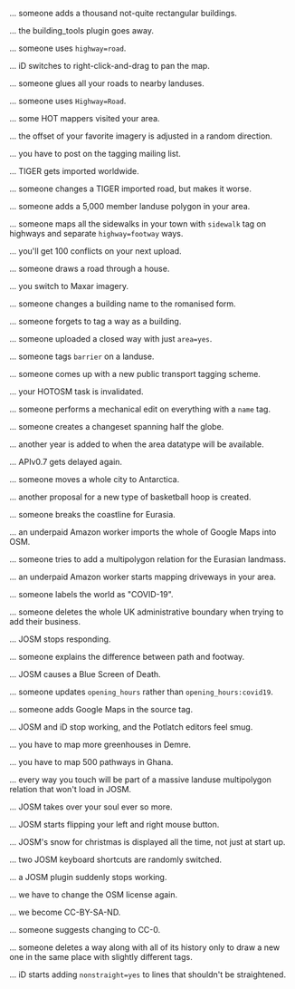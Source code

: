 ... someone adds a thousand not-quite rectangular buildings.

... the building_tools plugin goes away.

... someone uses `highway=road`.

... iD switches to right-click-and-drag to pan the map.

... someone glues all your roads to nearby landuses.

... someone uses `Highway=Road`.

... some HOT mappers visited your area.

... the offset of your favorite imagery is adjusted in a random direction.

... you have to post on the tagging mailing list.

... TIGER gets imported worldwide.

... someone changes a TIGER imported road, but makes it worse.

... someone adds a 5,000 member landuse polygon in your area.

... someone maps all the sidewalks in your town with `sidewalk` tag on highways and separate `highway=footway` ways.

... you'll get 100 conflicts on your next upload.

... someone draws a road through a house.

... you switch to Maxar imagery.

... someone changes a building name to the romanised form.

... someone forgets to tag a way as a building.

... someone uploaded a closed way with just `area=yes`.

... someone tags `barrier` on a landuse.

... someone comes up with a new public transport tagging scheme.

... your HOTOSM task is invalidated.

... someone performs a mechanical edit on everything with a `name` tag.

... someone creates a changeset spanning half the globe.

... another year is added to when the area datatype will be available.

... APIv0.7 gets delayed again.

... someone moves a whole city to Antarctica.

... another proposal for a new type of basketball hoop is created.

... someone breaks the coastline for Eurasia.

... an underpaid Amazon worker imports the whole of Google Maps into OSM.

... someone tries to add a multipolygon relation for the Eurasian landmass.

... an underpaid Amazon worker starts mapping driveways in your area.

... someone labels the world as "COVID-19".

... someone deletes the whole UK administrative boundary when trying to add their business.

... JOSM stops responding.

... someone explains the difference between path and footway.

... JOSM causes a Blue Screen of Death.

... someone updates `opening_hours` rather than `opening_hours:covid19`.

... someone adds Google Maps in the source tag.

... JOSM and iD stop working, and the Potlatch editors feel smug.

... you have to map more greenhouses in Demre.

... you have to map 500 pathways in Ghana.

... every way you touch will be part of a massive landuse multipolygon relation that won't load in JOSM.

... JOSM takes over your soul ever so more.

... JOSM starts flipping your left and right mouse button.

... JOSM's snow for christmas is displayed all the time, not just at start up.

... two JOSM keyboard shortcuts are randomly switched.

... a JOSM plugin suddenly stops working.

... we have to change the OSM license again.

... we become CC-BY-SA-ND.

... someone suggests changing to CC-0.

... someone deletes a way along with all of its history only to draw a new one in the same place with slightly different tags.

... iD starts adding `nonstraight=yes` to lines that shouldn't be straightened.
